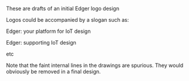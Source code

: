These are drafts of an initial Edger logo design

Logos could be accompanied by a slogan such as: 

  Edger: your platform for IoT design
  
  Edger: supporting IoT design
  
  etc
  
  Note that the faint internal lines in the drawings are spurious. They would obviously be removed in a final design.
  
